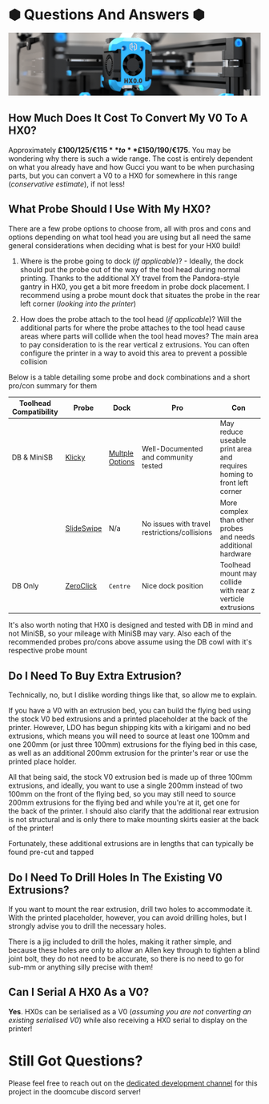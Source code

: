 # &#x2B22; Questions And Answers &#x2B22;
![Hex-Zero_Banner_Image](https://github.com/Alexander-T-Moss/Hex-Zero/blob/main/Images/Renders/Hex-Zero_Render_Toolhead_Banner.png)


## How Much Does It Cost To Convert My V0 To A HX0?
Approximately **£100/$125/€115** to **£150/$190/€175**. You may be wondering why there is such a wide range. The cost is entirely dependent on what you already have and how Gucci you want to be when purchasing parts, but you can convert a V0 to a HX0 for somewhere in this range (_conservative estimate_), if not less!

## What Probe Should I Use With My HX0?
There are a few probe options to choose from, all with pros and cons and options depending on what tool head you are using but all need the same general considerations when deciding what is best for your HX0 build!

1. Where is the probe going to dock (_if applicable_)? - Ideally, the dock should put the probe out of the way of the tool head during normal printing. Thanks to the additional XY travel from the Pandora-style gantry in HX0, you get a bit more freedom in probe dock placement. I recommend using a probe mount dock that situates the probe in the rear left corner (_looking into the printer_)

2. How does the probe attach to the tool head (_if applicable_)? Will the additional parts for where the probe attaches to the tool head cause areas where parts will collide when the tool head moves? The main area to pay consideration to is the rear vertical z extrusions. You can often configure the printer in a way to avoid this area to prevent a possible collision

Below is a table detailing some probe and dock combinations and a short pro/con summary for them

| Toolhead Compatibility | Probe | Dock | Pro | Con |
| --- | --- | --- | --- | --- |
| DB & MiniSB | [Klicky]() | [Multple Options](https://github.com/jlas1/Klicky-Probe/tree/main/Printers/Voron/v0#probe-dock-mounts-1) | Well-Documented and community tested | May reduce useable print area and requires homing to front left corner |
|  | [SlideSwipe](https://github.com/chestwood96/SlideSwipe) | N/a | No issues with travel restrictions/collisions | More complex than other probes and needs additional hardware |
| DB Only | [ZeroClick](https://github.com/zruncho3d/ZeroClick?tab=readme-ov-file) | `Centre` | Nice dock position | Toolhead mount may collide with rear z verticle extrusions |

It's also worth noting that HX0 is designed and tested with DB in mind and not MiniSB, so your mileage with MiniSB may vary. Also each of the recommended probes pro/cons above assume using the DB cowl with it's respective probe mount

## Do I Need To Buy Extra Extrusion?
Technically, no, but I dislike wording things like that, so allow me to explain. 

If you have a V0 with an extrusion bed, you can build the flying bed using the stock V0 bed extrusions and a printed placeholder at the back of the printer. However, LDO has begun shipping kits with a kirigami and no bed extrusions, which means you will need to source at least one 100mm and one 200mm (or just three 100mm) extrusions for the flying bed in this case, as well as an additional 200mm extrusion for the printer's rear or use the printed place holder.

All that being said, the stock V0 extrusion bed is made up of three 100mm extrusions, and ideally, you want to use a single 200mm instead of two 100mm on the front of the flying bed, so you may still need to source 200mm extrusions for the flying bed and while you're at it, get one for the back of the printer. I should also clarify that the additional rear extrusion is not structural and is only there to make mounting skirts easier at the back of the printer!

Fortunately, these additional extrusions are in lengths that can typically be found pre-cut and tapped

## Do I Need To Drill Holes In The Existing V0 Extrusions?
If you want to mount the rear extrusion, drill two holes to accommodate it. With the printed placeholder, however, you can avoid drilling holes, but I strongly advise you to drill the necessary holes.

There is a jig included to drill the holes, making it rather simple, and because these holes are only to allow an Allen key through to tighten a blind joint bolt, they do not need to be accurate, so there is no need to go for sub-mm or anything silly precise with them!

## Can I Serial A HX0 As a V0?
**Yes**. HX0s can be serialised as a V0 (_assuming you are not converting an existing serialised V0_) while also receiving a HX0 serial to display on the printer!

# Still Got Questions?

Please feel free to reach out on the [dedicated development channel](https://discord.com/channels/825469421346226226/1220161815455989800) for this project in the doomcube discord server!
